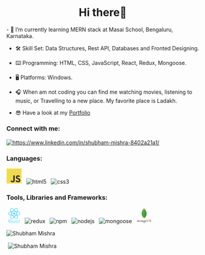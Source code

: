 <h1 style="text-align: center">Hi there👋</h1>
- 🌱 I’m currently learning MERN stack at Masai School, Bengaluru, Karnataka.

- 🛠️ Skill Set: Data Structures, Rest API, Databases and Fronted Designing.

- ⌨️ Programming: HTML, CSS, JavaScript, React, Redux, Mongoose.

- 🖥️ Platforms: Windows.

- 🎧 When am not coding you can find me watching movies, listening to music, or Travelling to a new place. My favorite place is Ladakh.


- 😎 Have a look at my <a href="https://shubhammishra.netlify.app/" target="_blank">Portfolio<a/>

<h3 align="left">Connect with me:</h3>
<p align="left">
<a href="https://www.linkedin.com/in/shubham-mishra-8402a21a1/" target="blank"><img align="center" src="https://raw.githubusercontent.com/rahuldkjain/github-profile-readme-generator/master/src/images/icons/Social/linked-in-alt.svg" alt="https://www.linkedin.com/in/shubham-mishra-8402a21a1/" height="30" width="40" /></a>
 

</p>
<h3 align="left">Languages: </h3>
<p align="left">
  <img src="https://raw.githubusercontent.com/devicons/devicon/master/icons/javascript/javascript-original.svg" alt="javascript" width="40" height="40"/>&nbsp;&nbsp;
  <img width="40" height="40" src="https://user-images.githubusercontent.com/77038661/126056320-83821049-beec-4f4b-ae1b-cfa2697f6eca.png" alt="html5" />&nbsp;&nbsp;
  <img width="40" height="40" src="https://user-images.githubusercontent.com/77038661/126056387-2f04d5ca-4f92-4fd1-b0e7-aa923436afb8.png" alt="css3" />
</p>

<h3 align="left">Tools, Libraries and Frameworks: </h3>
<p align="left">  
  <img src="https://raw.githubusercontent.com/devicons/devicon/master/icons/react/react-original-wordmark.svg" alt="react" width="40" height="40"/>&nbsp;
  <img src="https://user-images.githubusercontent.com/77038661/126056535-6d1b0c69-1d2c-451b-a27b-23de59d01ccb.png" alt="redux" width="40" height="40" />&nbsp;&nbsp;
  <img src="https://user-images.githubusercontent.com/77038661/126056749-1b8695e2-53f8-4072-baaf-b9aeb5628c4e.png" alt="npm" width="40" height="40" />&nbsp;&nbsp;
  <img src="https://user-images.githubusercontent.com/77038661/126057456-dd7b1466-9ecb-4a51-b1ae-698300863f8c.png" alt="nodejs" width="60" height="40" />&nbsp;&nbsp;
  <img src="https://user-images.githubusercontent.com/77038661/126057320-5a351c96-ae79-425b-9237-a1026c8c1440.png" alt="mongoose" width="60" height="40" />&nbsp;&nbsp;
  <img src="https://raw.githubusercontent.com/devicons/devicon/master/icons/mongodb/mongodb-original-wordmark.svg" alt="mongodb" width="40" height="40"/>
</p>
<p ><img align="center" src="https://github-readme-stats.vercel.app/api/top-langs?username=78640sam&show_icons=true&locale=en&layout=compact" alt="Shubham Mishra" /></p>

<p>&nbsp;<img align="center" src="https://github-readme-stats.vercel.app/api?username=78640sam&show_icons=true&locale=en" alt="Shubham Mishra" /></p>





